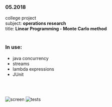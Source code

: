 
### 05.2018

college project<br>
subject: **operations research**<br>
title: **Linear Programming - Monte Carlo method**<br>
<br>
### In use:
* java concurrency
* streams
* lambda expressions
* JUnit
<br>
<br>

![screen](https://raw.githubusercontent.com/poznas/monte-carlo-linear-programming/master/monte_carlo_screen_shot.png)
![tests](https://raw.githubusercontent.com/poznas/monte-carlo-linear-programming/master/monte_tests.png)
